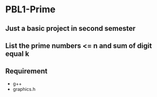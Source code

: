 # PBL1-Prime
## Just a basic project in second semester
## List the prime numbers <= n and sum of digit equal k
## Requirement
- g++
- graphics.h

